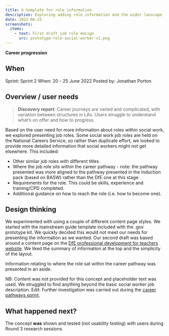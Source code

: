 ```yaml
---
title: A template for role information
description: Exploring adding role information and the wider lanscape
date: 2022-06-22
screenshots:
  items:
    - text: First draft job role design
      src: prototype-role-social-worker-v1.png
---
```


<strong class="govuk-tag govuk-tag--purple">Career progression</strong>

## When
Sprint: Sprint 2
When: 20 - 25 June 2022
Posted by: Jonathan Porton

## Overview / user needs

> **Discovery report**: Career journeys are varied and complicated, with variation between structures in LAs. Users struggle to understand what’s on offer and how to progress.

Based on the user need for more information about roles within social work, we explored presenting job roles. Some social work job roles are held on the National Careers Service, so rather than duplicate effort, we looked to provide more detailed information that social workers might not get elsewhere. This included:

- Other similar job roles with different titles.
- Where the job role sits within the career pathway - note: the pathway presented was more aligned to the pathway presented in the Induction pack (based on BASW) rather than the DfE one at this stage.
- Requirements for the role. This could be skills, experience and training/CPD completed.
- Additional guidance on how to reach the role (i.e. how to become one).

## Design thinking
We experimented with using a couple of different content page styles. We started with the mainstream guide template included with the .gov prototype kit. We quickly decided this would not meet our needs for presenting the information as we wanted. Our second draft was based around a content page on the <a href="https://professional-development-for-teachers-leaders.education.gov.uk" target="_blank">DfE professional development for teachers website</a>. We liked the summary of information at the top and the simplicity of the layout.

Information relating to where the role sat within the career pathway was presented in an aside.

NB: Content was not provided for this concept and placeholder text was used. We struggled to find anything beyond the basic social worker job description. Edit: Further investigation was carried out during the [career pathways sprint](/alpha-phase/the-career-pathway-concept/).

## What happened next?
The concept **was** shown and tested (not usability testing) with users during Round 3 research sessions.


